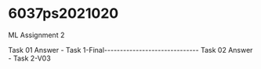 # 6037ps2021020
ML Assignment 2


Task 01 Answer - Task 1-Final------------------------------
Task 02 Answer - Task 2-V03
